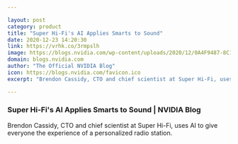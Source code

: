 ```yaml
---

layout: post
category: product
title: "Super Hi-Fi's AI Applies Smarts to Sound"
date: 2020-12-23 14:20:30
link: https://vrhk.co/3rmpslh
image: https://blogs.nvidia.com/wp-content/uploads/2020/12/0A4F9487-8C15-49A0-A4C7-6EE38DBA1AAB.jpeg
domain: blogs.nvidia.com
author: "The Official NVIDIA Blog"
icon: https://blogs.nvidia.com/favicon.ico
excerpt: "Brendon Cassidy, CTO and chief scientist at Super Hi-Fi, uses AI to give everyone the experience of a personalized radio station."

---
```


### Super Hi-Fi's AI Applies Smarts to Sound | NVIDIA Blog

Brendon Cassidy, CTO and chief scientist at Super Hi-Fi, uses AI to give everyone the experience of a personalized radio station.